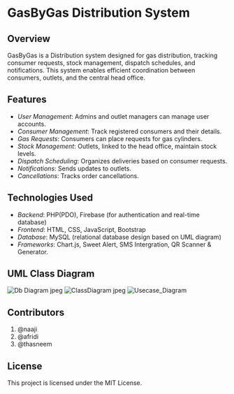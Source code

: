 # GasByGas Distribution System

## Overview
GasByGas is a Distribution system designed for gas distribution, tracking consumer requests, stock management, dispatch schedules, and notifications. This system enables efficient coordination between consumers, outlets, and the central head office.

## Features
- *User Management*: Admins and outlet managers can manage user accounts.
- *Consumer Management*: Track registered consumers and their details.
- *Gas Requests*: Consumers can place requests for gas cylinders.
- *Stock Management*: Outlets, linked to the head office, maintain stock levels.
- *Dispatch Scheduling*: Organizes deliveries based on consumer requests.
- *Notifications*: Sends updates to outlets.
- *Cancellations*: Tracks order cancellations.

## Technologies Used
- *Backend*: PHP(PDO), Firebase (for authentication and real-time database)
- *Frontend*: HTML, CSS, JavaScript, Bootstrap
- *Database*: MySQL (relational database design based on UML diagram)
- *Frameworks*: Chart.js, Sweet Alert, SMS Intergration, QR Scanner & Generator.


## UML Class Diagram
![Db Diagram jpeg](https://github.com/user-attachments/assets/330bc8b1-600c-4d01-9d9d-42052ec008ae)
![ClassDiagram jpeg](https://github.com/user-attachments/assets/d03b99ba-791c-485b-9bd7-4e968c9fc650)
![Usecase_Diagram](https://github.com/user-attachments/assets/2345a09b-87b1-48b1-9435-ed1ba74279e7)


## Contributors
1. @naaji
2. @afridi
3. @thasneem

## License
This project is licensed under the MIT License.
